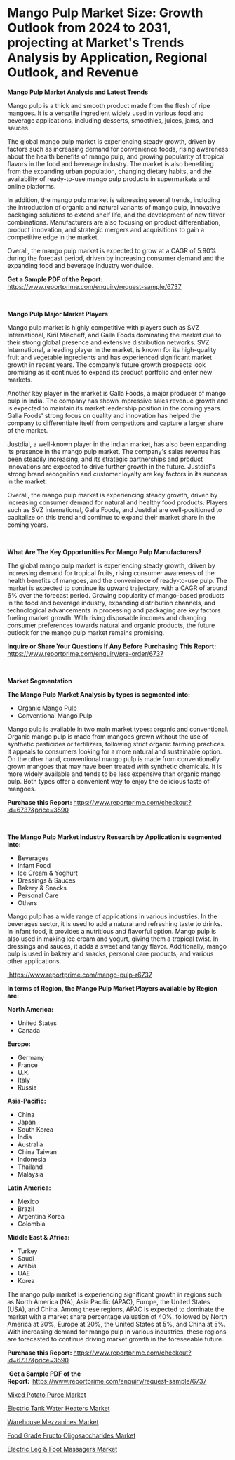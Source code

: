 <p><h1>Mango Pulp Market Size: Growth Outlook from 2024 to 2031, projecting at Market's Trends Analysis by Application, Regional Outlook, and Revenue</h1></p><p><strong>Mango Pulp Market Analysis and Latest Trends</strong></p>
<p><p>Mango pulp is a thick and smooth product made from the flesh of ripe mangoes. It is a versatile ingredient widely used in various food and beverage applications, including desserts, smoothies, juices, jams, and sauces.</p><p>The global mango pulp market is experiencing steady growth, driven by factors such as increasing demand for convenience foods, rising awareness about the health benefits of mango pulp, and growing popularity of tropical flavors in the food and beverage industry. The market is also benefiting from the expanding urban population, changing dietary habits, and the availability of ready-to-use mango pulp products in supermarkets and online platforms.</p><p>In addition, the mango pulp market is witnessing several trends, including the introduction of organic and natural variants of mango pulp, innovative packaging solutions to extend shelf life, and the development of new flavor combinations. Manufacturers are also focusing on product differentiation, product innovation, and strategic mergers and acquisitions to gain a competitive edge in the market.</p><p>Overall, the mango pulp market is expected to grow at a CAGR of 5.90% during the forecast period, driven by increasing consumer demand and the expanding food and beverage industry worldwide.</p></p>
<p><strong>Get a Sample PDF of the Report:&nbsp;</strong> <a href="https://www.reportprime.com/enquiry/request-sample/6737">https://www.reportprime.com/enquiry/request-sample/6737</a></p>
<p>&nbsp;</p>
<p><strong>Mango Pulp Major Market Players</strong></p>
<p><p>Mango pulp market is highly competitive with players such as SVZ International, Kiril Mischeff, and Galla Foods dominating the market due to their strong global presence and extensive distribution networks. SVZ International, a leading player in the market, is known for its high-quality fruit and vegetable ingredients and has experienced significant market growth in recent years. The company’s future growth prospects look promising as it continues to expand its product portfolio and enter new markets.</p><p>Another key player in the market is Galla Foods, a major producer of mango pulp in India. The company has shown impressive sales revenue growth and is expected to maintain its market leadership position in the coming years. Galla Foods' strong focus on quality and innovation has helped the company to differentiate itself from competitors and capture a larger share of the market.</p><p>Justdial, a well-known player in the Indian market, has also been expanding its presence in the mango pulp market. The company's sales revenue has been steadily increasing, and its strategic partnerships and product innovations are expected to drive further growth in the future. Justdial's strong brand recognition and customer loyalty are key factors in its success in the market.</p><p>Overall, the mango pulp market is experiencing steady growth, driven by increasing consumer demand for natural and healthy food products. Players such as SVZ International, Galla Foods, and Justdial are well-positioned to capitalize on this trend and continue to expand their market share in the coming years.</p></p>
<p>&nbsp;</p>
<p><strong>What Are The Key Opportunities For Mango Pulp Manufacturers?</strong></p>
<p><p>The global mango pulp market is experiencing steady growth, driven by increasing demand for tropical fruits, rising consumer awareness of the health benefits of mangoes, and the convenience of ready-to-use pulp. The market is expected to continue its upward trajectory, with a CAGR of around 6% over the forecast period. Growing popularity of mango-based products in the food and beverage industry, expanding distribution channels, and technological advancements in processing and packaging are key factors fueling market growth. With rising disposable incomes and changing consumer preferences towards natural and organic products, the future outlook for the mango pulp market remains promising.</p></p>
<p><strong>Inquire or Share Your Questions If Any Before Purchasing This Report:</strong> <a href="https://www.reportprime.com/enquiry/pre-order/6737">https://www.reportprime.com/enquiry/pre-order/6737</a></p>
<p>&nbsp;</p>
<p><strong>Market Segmentation</strong></p>
<p><strong>The Mango Pulp Market Analysis by types is segmented into:</strong></p>
<p><ul><li>Organic Mango Pulp</li><li>Conventional Mango Pulp</li></ul></p>
<p><p>Mango pulp is available in two main market types: organic and conventional. Organic mango pulp is made from mangoes grown without the use of synthetic pesticides or fertilizers, following strict organic farming practices. It appeals to consumers looking for a more natural and sustainable option. On the other hand, conventional mango pulp is made from conventionally grown mangoes that may have been treated with synthetic chemicals. It is more widely available and tends to be less expensive than organic mango pulp. Both types offer a convenient way to enjoy the delicious taste of mangoes.</p></p>
<p><strong>Purchase this Report:&nbsp;</strong><a href="https://www.reportprime.com/checkout?id=6737&price=3590">https://www.reportprime.com/checkout?id=6737&price=3590</a></p>
<p>&nbsp;</p>
<p><strong>The Mango Pulp Market Industry Research by Application is segmented into:</strong></p>
<p><ul><li>Beverages</li><li>Infant Food</li><li>Ice Cream & Yoghurt</li><li>Dressings & Sauces</li><li>Bakery & Snacks</li><li>Personal Care</li><li>Others</li></ul></p>
<p><p>Mango pulp has a wide range of applications in various industries. In the beverages sector, it is used to add a natural and refreshing taste to drinks. In infant food, it provides a nutritious and flavorful option. Mango pulp is also used in making ice cream and yogurt, giving them a tropical twist. In dressings and sauces, it adds a sweet and tangy flavor. Additionally, mango pulp is used in bakery and snacks, personal care products, and various other applications.</p></p>
<p><a href="https://www.reportprime.com/mango-pulp-r6737">&nbsp;https://www.reportprime.com/mango-pulp-r6737</a></p>
<p><strong>In terms of Region, the Mango Pulp Market Players available by Region are:</strong></p>
<p>
    <p> <strong> North America: </strong>
        <ul>
            <li>United States</li>
            <li>Canada</li>
        </ul>
        </p> 
    <p> <strong> Europe: </strong>
        <ul>
            <li>Germany</li>
            <li>France</li>
            <li>U.K.</li>
            <li>Italy</li>
            <li>Russia</li>
        </ul>
        </p> 
    <p> <strong> Asia-Pacific: </strong>
        <ul>
            <li>China</li>
            <li>Japan</li>
            <li>South Korea</li>
            <li>India</li>
            <li>Australia</li>
            <li>China Taiwan</li>
            <li>Indonesia</li>
            <li>Thailand</li>
            <li>Malaysia</li>
        </ul>
        </p> 
    <p> <strong> Latin America: </strong>
        <ul>
            <li>Mexico</li>
            <li>Brazil</li>
            <li>Argentina Korea</li>
            <li>Colombia</li>
        </ul>
        </p> 
    <p> <strong> Middle East & Africa: </strong>
        <ul>
            <li>Turkey</li>
            <li>Saudi</li>
            <li>Arabia</li>
            <li>UAE</li>
            <li>Korea</li>
        </ul>
    </p>
    </p>
<p><p>The mango pulp market is experiencing significant growth in regions such as North America (NA), Asia Pacific (APAC), Europe, the United States (USA), and China. Among these regions, APAC is expected to dominate the market with a market share percentage valuation of 40%, followed by North America at 30%, Europe at 20%, the United States at 5%, and China at 5%. With increasing demand for mango pulp in various industries, these regions are forecasted to continue driving market growth in the foreseeable future.</p></p>
<p><strong>Purchase this Report: </strong><a href="https://www.reportprime.com/checkout?id=6737&price=3590">https://www.reportprime.com/checkout?id=6737&price=3590</a></p>
<p>&nbsp;<strong>Get a Sample PDF of the Report:&nbsp;&nbsp;</strong><a href="https://www.reportprime.com/enquiry/request-sample/6737">https://www.reportprime.com/enquiry/request-sample/6737</a></p>
<p><strong></strong></p>
<p><p><a href="https://github.com/mauripalmi/Market-Research-Report-List-5/blob/main/mixed-potato-puree-market.md">Mixed Potato Puree Market</a></p><p><a href="https://issuu.com/reportprime-2/docs/electric-tank-water-heaters-market-_d442e6b9176a94">Electric Tank Water Heaters Market</a></p><p><a href="https://www.linkedin.com/pulse/insights-warehouse-mezzanines-market-players-size-geographical-soyoe?trackingId=SgsLm1BySO6PzsxA97v2jw%3D%3D">Warehouse Mezzanines Market</a></p><p><a href="https://github.com/nicoletavirag/Market-Research-Report-List-5/blob/main/food-grade-fructo-oligosaccharides-market.md">Food Grade Fructo Oligosaccharides Market</a></p><p><a href="https://issuu.com/reportprime-2/docs/electric-leg-foot-massagers-market-_57db9c406b3989">Electric Leg & Foot Massagers Market</a></p></p>